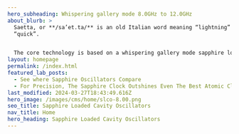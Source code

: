 ```yaml
---
hero_subheading: Whispering gallery mode 8.0GHz to 12.0GHz
about_blurb: >
  Saetta, or **/sa’et.ta/** is an old Italian word meaning “lightning” or
  “quick”.


  The core technology is based on a whispering gallery mode sapphire loaded cavity (SLC). The company’s goal is to bring this technology from the physics lab to the microwave system designer. Applications are anywhere low phase noise is required: radar, calibration, measurement and communications.
layout: homepage
permalink: /index.html
featured_lab_posts:
  - See where Sapphire Oscillators Compare
  - For Precision, The Sapphire Clock Outshines Even The Best Atomic Clocks
last_modified: 2024-03-27T18:43:49.616Z
hero_image: /images/cms/home/slco-8.00.png
seo_title: Sapphire Loaded Cavity Oscillators
nav_title: Home
hero_heading: Sapphire Loaded Cavity Oscillators
---
```

